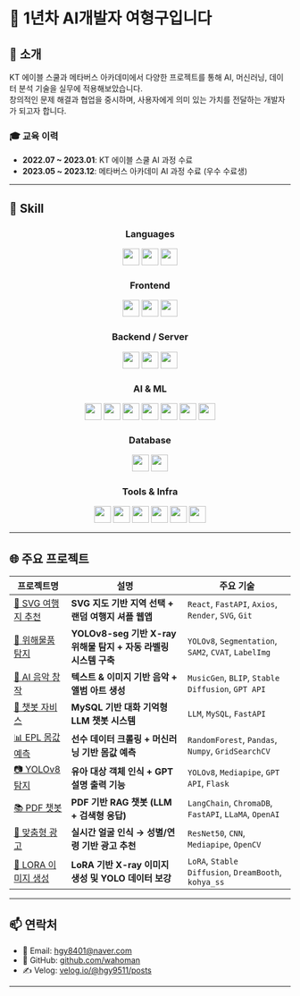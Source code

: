 # 👋 1년차 AI개발자 여형구입니다

## 🌟 소개
KT 에이블 스쿨과 메타버스 아카데미에서 다양한 프로젝트를 통해 AI, 머신러닝, 데이터 분석 기술을 실무에 적용해보았습니다.  
창의적인 문제 해결과 협업을 중시하며, 사용자에게 의미 있는 가치를 전달하는 개발자가 되고자 합니다.

### 🎓 교육 이력
- **2022.07 ~ 2023.01**: KT 에이블 스쿨 AI 과정 수료  
- **2023.05 ~ 2023.12**: 메타버스 아카데미 AI 과정 수료 (우수 수료생)  

---

## 🚀 Skill

<div align="center">

### Languages  
<img src="https://img.shields.io/badge/Python-3776AB?logo=python&logoColor=white" height="30"/>  
<img src="https://img.shields.io/badge/JavaScript-F7DF1E?logo=javascript&logoColor=black" height="30"/>  
<img src="https://img.shields.io/badge/HTML5-E34F26?logo=html5&logoColor=white" height="30"/>

### Frontend  
<img src="https://img.shields.io/badge/React-61DAFB?logo=react&logoColor=black" height="30"/>  
<img src="https://img.shields.io/badge/React Router-CA4245?logo=reactrouter&logoColor=white" height="30"/>  
<img src="https://img.shields.io/badge/Axios-5A29E4?logo=axios&logoColor=white" height="30"/>  

### Backend / Server  
<img src="https://img.shields.io/badge/FastAPI-009688?logo=fastapi&logoColor=white" height="30"/>  
<img src="https://img.shields.io/badge/Django-092E20?logo=django&logoColor=white" height="30"/>  
<img src="https://img.shields.io/badge/Flask-000000?logo=flask&logoColor=white" height="30"/>

### AI & ML  
<img src="https://img.shields.io/badge/PyTorch-EE4C2C?logo=pytorch&logoColor=white" height="30"/>  
<img src="https://img.shields.io/badge/TensorFlow-FF6F00?logo=tensorflow&logoColor=white" height="30"/>  
<img src="https://img.shields.io/badge/YOLOv8-0078D4?logo=yolo&logoColor=white" height="30"/>  
<img src="https://img.shields.io/badge/OpenCV-5C3EE8?logo=opencv&logoColor=white" height="30"/>  
<img src="https://img.shields.io/badge/LangChain-000000?logo=langchain&logoColor=white" height="30"/>  
<img src="https://img.shields.io/badge/LoRA-FF6F00?logo=openai&logoColor=white" height="30"/>  
<img src="https://img.shields.io/badge/MusicGen-blue?logo=openai&logoColor=white" height="30"/>  

### Database  
<img src="https://img.shields.io/badge/MySQL-4479A1?logo=mysql&logoColor=white" height="30"/>  
<img src="https://img.shields.io/badge/SQLite-003B57?logo=sqlite&logoColor=white" height="30"/>  

### Tools & Infra  
<img src="https://img.shields.io/badge/Git-F05032?logo=git&logoColor=white" height="30"/>  
<img src="https://img.shields.io/badge/GitHub-181717?logo=github&logoColor=white" height="30"/>  
<img src="https://img.shields.io/badge/VS Code-007ACC?logo=visualstudiocode&logoColor=white" height="30"/>  
<img src="https://img.shields.io/badge/Render-46A2F1?logo=render&logoColor=white" height="30"/>  
<img src="https://img.shields.io/badge/Ollama-black?logo=ollama&logoColor=white" height="30"/>  
<img src="https://img.shields.io/badge/ChromaDB-purple?logo=database&logoColor=white" height="30"/>  

</div>

---

## 🌐 주요 프로젝트

| 프로젝트명 | 설명 | 주요 기술 |
|------------|------|------------|
| [🎯 SVG 여행지 추천](https://my-travel-5.onrender.com/) | **SVG 지도 기반 지역 선택 + 랜덤 여행지 셔플 웹앱** | `React`, `FastAPI`, `Axios`, `Render`, `SVG`, `Git` |
| [🧪 위해물품 탐지](https://github.com/wahoman/yolov10m) | **YOLOv8-seg 기반 X-ray 위해물 탐지 + 자동 라벨링 시스템 구축** | `YOLOv8`, `Segmentation`, `SAM2`, `CVAT`, `LabelImg` |
| [🎨 AI 음악 창작](https://github.com/wahoman/singsongchanson-AI.git) | **텍스트 & 이미지 기반 음악 + 앨범 아트 생성** | `MusicGen`, `BLIP`, `Stable Diffusion`, `GPT API` |
| [🧞 챗봇 자비스](https://github.com/wahoman/Chatbot-Jarvis) | **MySQL 기반 대화 기억형 LLM 챗봇 시스템** | `LLM`, `MySQL`, `FastAPI` |
| [📊 EPL 몸값 예측](https://github.com/wahoman/EPL) | **선수 데이터 크롤링 + 머신러닝 기반 몸값 예측** | `RandomForest`, `Pandas`, `Numpy`, `GridSearchCV` |
| [📷 YOLOv8 탐지](https://github.com/wahoman/Yolov8_detection) | **유아 대상 객체 인식 + GPT 설명 출력 기능** | `YOLOv8`, `Mediapipe`, `GPT API`, `Flask` |
| [📚 PDF 챗봇](https://github.com/wahoman/pdf_tokenize_Chatbot) | **PDF 기반 RAG 챗봇 (LLM + 검색형 응답)** | `LangChain`, `ChromaDB`, `FastAPI`, `LLaMA`, `OpenAI` |
| [🧠 맞춤형 광고](https://github.com/wahoman/CNN-based_advertising_services.git) | **실시간 얼굴 인식 → 성별/연령 기반 광고 추천** | `ResNet50`, `CNN`, `Mediapipe`, `OpenCV` |
| [🧪 LORA 이미지 생성](https://github.com/wahoman/Lora) | **LoRA 기반 X-ray 이미지 생성 및 YOLO 데이터 보강** | `LoRA`, `Stable Diffusion`, `DreamBooth`, `kohya_ss` |


---

## 📫 연락처
- 📧 Email: [hgy8401@naver.com](mailto:hgy8401@naver.com)
- 🐙 GitHub: [github.com/wahoman](https://github.com/wahoman)
- ✍️ Velog: [velog.io/@hgy9511/posts](https://velog.io/@hgy9511/posts)

---
